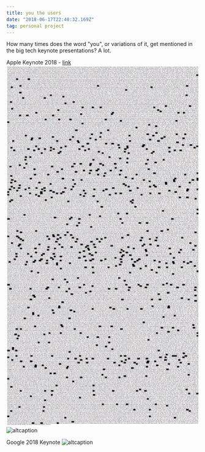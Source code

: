 ```yaml
---
title: you the users
date: "2018-06-17T22:40:32.169Z"
tag: personal project
---
```


How many times does the word "you", or variations of it, get mentioned in the big tech keynote presentations?
A lot.

<span class="caption">Apple Keynote 2018 - <a href="https://youtheusers.netlify.com/" target="_blank">link</a></span>
![altcaption](apple.png)
![altcaption](3D.png)

<span class="caption">Google 2018 Keynote</span>
![altcaption](google.png)
